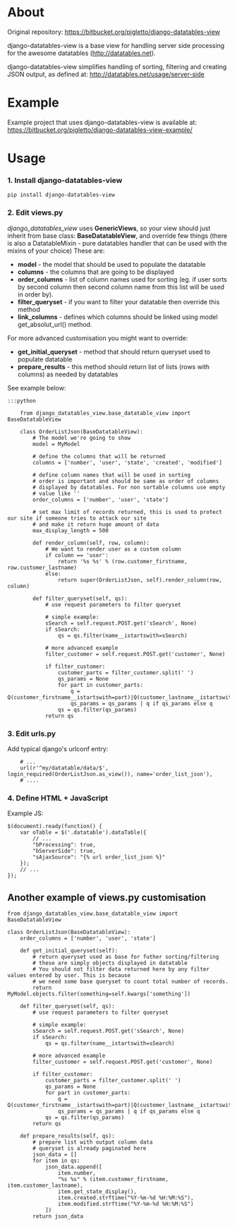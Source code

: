 About
=====

Original repository: https://bitbucket.org/pigletto/django-datatables-view

django-datatables-view is a base view for handling server side processing for the awesome datatables (http://datatables.net).

django-datatables-view simplifies handling of sorting, filtering and creating JSON output, as defined at: http://datatables.net/usage/server-side

Example
=======

Example project that uses django-datatables-view is available at: https://bitbucket.org/pigletto/django-datatables-view-example/

Usage
=====

### 1. Install django-datatables-view ###
  
    pip install django-datatables-view

### 2. Edit views.py ###

_django_datatables_view_ uses **GenericViews**, so your view should just inherit from base class: **BaseDatatableView**, and override few things
(there is also a DatatableMixin - pure datatables handler that can be used with the mixins of your choice)
  These are:

  * **model** - the model that should be used to populate the datatable
  * **columns** - the columns that are going to be displayed
  * **order_columns** - list of column names used for sorting (eg. if user sorts by second column then second column name from this list will be used in order by).
  * **filter_queryset** - if you want to filter your datatable then override this method
  * **link_columns** - defines which columns should be linked using model get_absolut_url() method.

  For more advanced customisation you might want to override:

  * **get_initial_queryset** - method that should return queryset used to populate datatable
  * **prepare_results** - this method should return list of lists (rows with columns) as needed by datatables

  See example below:

    :::python

        from django_datatables_view.base_datatable_view import BaseDatatableView

        class OrderListJson(BaseDatatableView):
            # The model we're going to show
            model = MyModel

            # define the columns that will be returned
            columns = ['number', 'user', 'state', 'created', 'modified']

            # define column names that will be used in sorting
            # order is important and should be same as order of columns
            # displayed by datatables. For non sortable columns use empty
            # value like ''
            order_columns = ['number', 'user', 'state']

            # set max limit of records returned, this is used to protect our site if someone tries to attack our site
            # and make it return huge amount of data
            max_display_length = 500

            def render_column(self, row, column):
                # We want to render user as a custom column
                if column == 'user':
                    return '%s %s' % (row.customer_firstname, row.customer_lastname)
                else:
                    return super(OrderListJson, self).render_column(row, column)

            def filter_queryset(self, qs):
                # use request parameters to filter queryset

                # simple example:
                sSearch = self.request.POST.get('sSearch', None)
                if sSearch:
                    qs = qs.filter(name__istartswith=sSearch)

                # more advanced example
                filter_customer = self.request.POST.get('customer', None)

                if filter_customer:
                    customer_parts = filter_customer.split(' ')
                    qs_params = None
                    for part in customer_parts:
                        q = Q(customer_firstname__istartswith=part)|Q(customer_lastname__istartswith=part)
                        qs_params = qs_params | q if qs_params else q
                    qs = qs.filter(qs_params)
                return qs

### 3. Edit urls.py ###

  Add typical django's urlconf entry:

        # ...
        url(r'^my/datatable/data/$', login_required(OrderListJson.as_view()), name='order_list_json'),
        # ....

### 4. Define HTML + JavaScript ###

Example JS:

    $(document).ready(function() {
        var oTable = $('.datatable').dataTable({
            // ...
            "bProcessing": true,
            "bServerSide": true,
            "sAjaxSource": "{% url order_list_json %}"
        });
        // ...
    });


## Another example of views.py customisation ##

    from django_datatables_view.base_datatable_view import BaseDatatableView

    class OrderListJson(BaseDatatableView):
        order_columns = ['number', 'user', 'state']

        def get_initial_queryset(self):
            # return queryset used as base for futher sorting/filtering
            # these are simply objects displayed in datatable
            # You should not filter data returned here by any filter values entered by user. This is because
            # we need some base queryset to count total number of records.
            return MyModel.objects.filter(something=self.kwargs['something'])

        def filter_queryset(self, qs):
            # use request parameters to filter queryset

            # simple example:
            sSearch = self.request.POST.get('sSearch', None)
            if sSearch:
                qs = qs.filter(name__istartswith=sSearch)

            # more advanced example
            filter_customer = self.request.POST.get('customer', None)

            if filter_customer:
                customer_parts = filter_customer.split(' ')
                qs_params = None
                for part in customer_parts:
                    q = Q(customer_firstname__istartswith=part)|Q(customer_lastname__istartswith=part)
                    qs_params = qs_params | q if qs_params else q
                qs = qs.filter(qs_params)
            return qs

        def prepare_results(self, qs):
            # prepare list with output column data
            # queryset is already paginated here
            json_data = []
            for item in qs:
                json_data.append([
                    item.number,
                    "%s %s" % (item.customer_firstname, item.customer_lastname),
                    item.get_state_display(),
                    item.created.strftime("%Y-%m-%d %H:%M:%S"),
                    item.modified.strftime("%Y-%m-%d %H:%M:%S")
                ])
            return json_data
